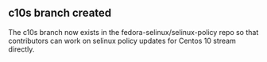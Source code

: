 ## c10s branch created

The c10s branch now exists in the fedora-selinux/selinux-policy repo so that
contributors can work on selinux policy updates for Centos 10 stream directly.

